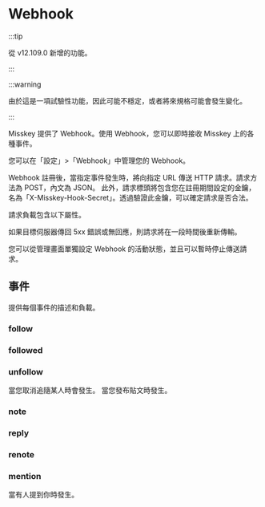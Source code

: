 # Webhook

:::tip

從 v12.109.0 新增的功能。

:::

:::warning

由於這是一項試驗性功能，因此可能不穩定，或者將來規格可能會發生變化。

:::

Misskey 提供了 Webhook。使用 Webhook，您可以即時接收 Misskey 上的各種事件。

您可以在「設定」>「Webhook」中管理您的 Webhook。

Webhook 註冊後，當指定事件發生時，將向指定 URL 傳送 HTTP 請求。請求方法為 POST，內文為 JSON。
此外，請求標頭將包含您在註冊期間設定的金鑰，名為「X-Misskey-Hook-Secret」。透過驗證此金鑰，可以確定請求是否合法。

請求負載包含以下屬性。

<MkSchemaViewerItemObject :schema="{
type: 'object',
properties: {
hookId: {
type: 'string',
description: 'Webhook ID',
},
userId: {
type: 'string',
description: 'Webhook作成者のユーザーID',
},
eventId: {
type: 'string',
description: 'イベントのID',
},
createdAt: {
type: 'integer',
description: 'イベントが発生した日時(UNIX time、ミリ秒)',
},
type: {
type: 'string',
description: 'イベントの種類',
},
body: {
type: 'object',
description: 'イベントのペイロード',
},
}
}"/>

如果目標伺服器傳回 5xx 錯誤或無回應，則請求將在一段時間後重新傳輸。

您可以從管理畫面單獨設定 Webhook 的活動狀態，並且可以暫時停止傳送請求。

## 事件

提供每個事件的描述和負載。

### follow

<MkSchemaViewerItemObject :schema="{
type: 'object',
properties: {
 user: {
 	$ref: 'misskey://User',
 	description: 'フォローを行ったユーザー',
 },
}
}"/>

<MkSchemaViewerItemObject :schema="{
type: 'object',
properties: {
user: {
$ref: 'misskey://User',
description: 'フォローしたユーザー',
},
}
}"/>

### followed

<MkSchemaViewerItemObject :schema="{
type: 'object',
properties: {
 user: {
 	$ref: 'misskey://User',
 	description: 'フォロー解除したユーザー',
 },
}
}"/>

<MkSchemaViewerItemObject :schema="{
type: 'object',
properties: {
user: {
$ref: 'misskey://User',
description: 'フォローを行ったユーザー',
},
}
}"/>

### unfollow

當您取消追隨某人時會發生。 當您發布貼文時發生。

<MkSchemaViewerItemObject :schema="{
type: 'object',
properties: {
user: {
 $ref: 'misskey://User',
 description: 'フォロー解除したユーザー',
},
}
}"/>

### note

<MkSchemaViewerItemObject :schema="{
type: 'object',
properties: {
 note: {
 	$ref: 'misskey://Note',
 	description: '返信',
 },
}
}"/>

<MkSchemaViewerItemObject :schema="{
type: 'object',
properties: {
note: {
$ref: 'misskey://Note',
description: '作成されたノート',
},
}
}"/>

### reply

<MkSchemaViewerItemObject :schema="{
type: 'object',
properties: {
 note: {
 	$ref: 'misskey://Note',
 	description: 'Renote',
 },
}
}"/>

<MkSchemaViewerItemObject :schema="{
type: 'object',
properties: {
note: {
$ref: 'misskey://Note',
description: '返信',
},
}
}"/>

### renote

<MkSchemaViewerItemObject :schema="{
type: 'object',
properties: {
 note: {
 	$ref: 'misskey://Note',
 	description: 'メンションを含むノート',
 },
}
}"/>

<MkSchemaViewerItemObject :schema="{
type: 'object',
properties: {
note: {
 $ref: 'misskey://Note',
 description: 'Renote',
},
}
}"/>

### mention

當有人提到你時發生。

<MkSchemaViewerItemObject :schema="{
type: 'object',
properties: {
note: {
 $ref: 'misskey://Note',
 description: 'メンションを含むノート',
},
}
}"/>
